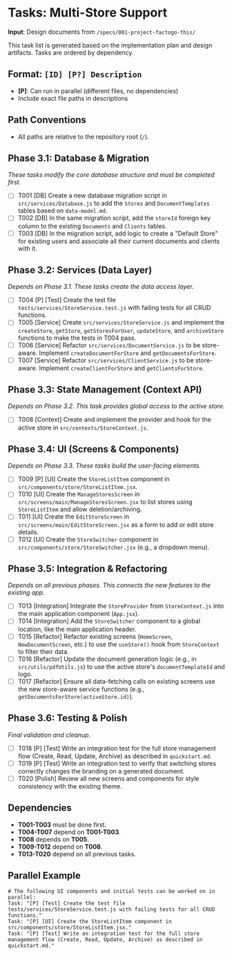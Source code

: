 # Tasks: Multi-Store Support

**Input**: Design documents from `/specs/001-project-factogo-this/`

This task list is generated based on the implementation plan and design artifacts. Tasks are ordered by dependency.

## Format: `[ID] [P?] Description`
- **[P]**: Can run in parallel (different files, no dependencies)
- Include exact file paths in descriptions

## Path Conventions
- All paths are relative to the repository root (`/`).

## Phase 3.1: Database & Migration
*These tasks modify the core database structure and must be completed first.*

- [ ] T001 [DB] Create a new database migration script in `src/services/Database.js` to add the `Stores` and `DocumentTemplates` tables based on `data-model.md`.
- [ ] T002 [DB] In the same migration script, add the `storeId` foreign key column to the existing `Documents` and `Clients` tables.
- [ ] T003 [DB] In the migration script, add logic to create a "Default Store" for existing users and associate all their current documents and clients with it.

## Phase 3.2: Services (Data Layer)
*Depends on Phase 3.1. These tasks create the data access layer.*

- [ ] T004 [P] [Test] Create the test file `tests/services/StoreService.test.js` with failing tests for all CRUD functions.
- [ ] T005 [Service] Create `src/services/StoreService.js` and implement the `createStore`, `getStore`, `getStoresForUser`, `updateStore`, and `archiveStore` functions to make the tests in T004 pass.
- [ ] T006 [Service] Refactor `src/services/DocumentService.js` to be store-aware. Implement `createDocumentForStore` and `getDocumentsForStore`.
- [ ] T007 [Service] Refactor `src/services/ClientService.js` to be store-aware. Implement `createClientForStore` and `getClientsForStore`.

## Phase 3.3: State Management (Context API)
*Depends on Phase 3.2. This task provides global access to the active store.*

- [ ] T008 [Context] Create and implement the provider and hook for the active store in `src/contexts/StoreContext.js`.

## Phase 3.4: UI (Screens & Components)
*Depends on Phase 3.3. These tasks build the user-facing elements.*

- [ ] T009 [P] [UI] Create the `StoreListItem` component in `src/components/store/StoreListItem.jsx`.
- [ ] T010 [UI] Create the `ManageStoresScreen` in `src/screens/main/ManageStoresScreen.jsx` to list stores using `StoreListItem` and allow deletion/archiving.
- [ ] T011 [UI] Create the `EditStoreScreen` in `src/screens/main/EditStoreScreen.jsx` as a form to add or edit store details.
- [ ] T012 [UI] Create the `StoreSwitcher` component in `src/components/store/StoreSwitcher.jsx` (e.g., a dropdown menu).

## Phase 3.5: Integration & Refactoring
*Depends on all previous phases. This connects the new features to the existing app.*

- [ ] T013 [Integration] Integrate the `StoreProvider` from `StoreContext.js` into the main application component (`App.jsx`).
- [ ] T014 [Integration] Add the `StoreSwitcher` component to a global location, like the main application header.
- [ ] T015 [Refactor] Refactor existing screens (`HomeScreen`, `NewDocumentScreen`, etc.) to use the `useStore()` hook from `StoreContext` to filter their data.
- [ ] T016 [Refactor] Update the document generation logic (e.g., in `src/utils/pdfUtils.js`) to use the active store's `documentTemplateId` and logo.
- [ ] T017 [Refactor] Ensure all data-fetching calls on existing screens use the new store-aware service functions (e.g., `getDocumentsForStore(activeStore.id)`).

## Phase 3.6: Testing & Polish
*Final validation and cleanup.*

- [ ] T018 [P] [Test] Write an integration test for the full store management flow (Create, Read, Update, Archive) as described in `quickstart.md`.
- [ ] T019 [P] [Test] Write an integration test to verify that switching stores correctly changes the branding on a generated document.
- [ ] T020 [Polish] Review all new screens and components for style consistency with the existing theme.

## Dependencies
- **T001-T003** must be done first.
- **T004-T007** depend on **T001-T003**.
- **T008** depends on **T005**.
- **T009-T012** depend on **T008**.
- **T013-T020** depend on all previous tasks.

## Parallel Example
```
# The following UI components and initial tests can be worked on in parallel:
Task: "[P] [Test] Create the test file tests/services/StoreService.test.js with failing tests for all CRUD functions."
Task: "[P] [UI] Create the StoreListItem component in src/components/store/StoreListItem.jsx."
Task: "[P] [Test] Write an integration test for the full store management flow (Create, Read, Update, Archive) as described in quickstart.md."
```
